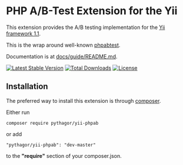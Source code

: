 PHP A/B-Test Extension for the Yii
==================================

This extension provides the A/B testing implementation for the [Yii framework 1.1](http://www.yiiframework.com).

This is the wrap around well-known [phpabtest](http://phpabtest.com/).

Documentation is at [docs/guide/README.md](docs/guide/README.md).

[![Latest Stable Version](https://poser.pugx.org/pythagor/yii-phpab/v/stable)](https://packagist.org/packages/pythagor/yii-phpab)
[![Total Downloads](https://poser.pugx.org/pythagor/yii-phpab/downloads)](https://packagist.org/packages/pythagor/yii-phpab)
[![License](https://poser.pugx.org/pythagor/yii-phpab/license)](https://packagist.org/packages/pythagor/yii-phpab)

Installation
------------

The preferred way to install this extension is through [composer](http://getcomposer.org/download/).

Either run

    composer require pythagor/yii-phpab

or add

    "pythagor/yii-phpab": "dev-master"

to the **"require"** section of your composer.json.
